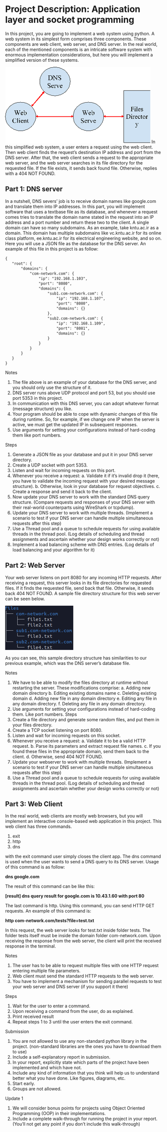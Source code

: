# Project Description: Application layer and socket programming

In this project, you are going to implement a web system using python. A web system in its simplest form comprises three components. These components are web client, web server, and DNS server. In the real world, each of the mentioned components is an intricate software system with enormous implementation considerations, but here you will implement a simplified version of these systems.

 <img src="Images/Overall%20System.png" >
In this simplified web system, a user enters a request using the web client. Then web client finds the request’s destination IP address and port from the DNS server. After that, the web client sends a request to the appropriate web server, and the web server searches in its file directory for the requested file. If the file exists, it sends back found file. Otherwise, replies with a 404 NOT FOUND.

## Part 1: DNS server
In a nutshell, DNS severs’ job is to receive domain names like google.com and translate them into IP addresses. In this part, you will implement software that uses a textbase file as its database, and whenever a request comes tries to translate the domain name stated in the request into an IP address and a port number and return these two to the client.
A single domain can have so many subdomains. As an example, take kntu.ac.ir as a domain. This domain has multiple subdomains like vc.kntu.ac.ir for its online class platform, ee.kntu.ac.ir for its electrical engineering website, and so on.
Here you will use a JSON file as the database for the DNS server. An example of this file in this project is as follow:

    {  
       "root": {  
           "domains": {  
               "com-network.com": {  
                   "ip": "192.168.1.103",  
                   "port": "8080",  
                   "domains": {
                       "sub1.com-network.com": {
                           "ip": "192.168.1.107",
                           "port": "8080",
                           "domains": {}
                       },
                       "sub2.com-network.com": {
                           "ip": "192.168.1.109",
                           "port": "8081",
                           "domains": {}
                       }
                   }
               }
           }
       }
    }

Notes
1.	The file above is an example of your database for the DNS server, and you should only use the structure of it.
2.	DNS server runs above UDP protocol and port 53, but you should use port 5353 in this project.
3.	In communication with this DNS server, you can adopt whatever format (message structure) you like.
4.	Your program should be able to cope with dynamic changes of this file during runtime. So, for example, if we change one IP when the server is active, we must get the updated IP in subsequent responses.
5.	Use arguments for setting your configurations instead of hard-coding them like port numbers.

Steps
1.	Generate a JSON file as your database and put it in your DNS server directory.
2.	Create a UDP socket with port 5353.
3.	Listen and wait for incoming requests on this port.
4.	Whenever you receive a request:
a.	Validate it if it’s invalid drop it (here, you have to validate the incoming request with your desired message structure).
b.	Otherwise, look in your database for request objectives.
c.	Create a response and send it back to the client.
5.	Now update your DNS server to work with the standard DNS query structure. (Compare requests and responses of your DNS server with their real-world counterparts using WireShark or tcpdump).
6.	Update your DNS server to work with multiple threads. (Implement a scenario to test if your DNS server can handle multiple simultaneous requests after this step)
7.	Use a Thread pool and a queue to schedule requests for using available threads in the thread pool. (Log details of scheduling and thread assignments and ascertain whether your design works correctly or not)
8.	Implement a load balancing scheme with DNS entries. (Log details of load balancing and your algorithm for it)

## Part 2: Web Server
Your web server listens on port 8080 for any incoming HTTP requests. After receiving a request, this server looks in its file directories for requested files. If it finds the requested file, send back that file. Otherwise, it sends back 404 NOT FOUND. A sample file directory structure for this web server can be seen below.

<img src="Images/Directory.png" >
 
As you can see, this sample directory structure has similarities to our previous example, which was the DNS server’s database file.

Notes
1.	We have to be able to modify the files directory at runtime without restarting the server. These modifications comprise:
a.	Adding new domain directory
b.	Editing existing domains name
c.	Deleting existing domain
d.	Adding new file in any domain directory
e.	Editing any file in any domain directory.
f.	Deleting any file in any domain directory.
2.	Use arguments for setting your configurations instead of hard-coding them. Like port numbers.
Steps
1.	Create a file directory and generate some random files, and put them in your files directory.
2.	Create a TCP socket listening on port 8080.
3.	Listen and wait for incoming requests on this socket.
4.	Whenever you receive a request:
a.	Validate it to be a valid HTTP request.
b.	Parse its parameters and extract request file names.
c.	If you found these files in the appropriate domain, send them back to the client.
d.	Otherwise, send 404 NOT FOUND.
5.	Update your webserver to work with multiple threads. (Implement a scenario to test if your DNS server can handle multiple simultaneous requests after this step)
6.	Use a Thread pool and a queue to schedule requests for using available threads in the thread pool. (Log details of scheduling and thread assignments and ascertain whether your design works correctly or not)


## Part 3: Web Client
In the real world, web clients are mostly web browsers, but you will implement an interactive console-based web application in this project. This web client has three commands.
1.	exit
2.	http
3.	dns

with the exit command user simply closes the client app. The dns command is used when the user wants to send a DNS query to its DNS server. Usage of this command is as follow:

**dns google.com**

The result of this command can be like this:

**[result] dns query result for google.com is 10.43.1.60 with port 80**

The last command is http. Using this command, you can send HTTP GET requests. An example of this command is:

**http com-network.com/tests?file=test.txt**

In this request, the web server looks for test.txt inside folder tests. The folder tests itself must be inside the domain folder com-network.com. Upon receiving the response from the web server, the client will print the received response in the terminal.

Notes
1.	The user has to be able to request multiple files with one HTTP request entering multiple file parameters.
2.	Web client must send the standard HTTP requests to the web server.
3.	You have to implement a mechanism for sending parallel requests to test your web server and DNS server (if you support it there)

Steps
1.	Wait for the user to enter a command.
2.	Upon receiving a command from the user, do as explained.
3.	Print received result
4.	Repeat steps 1 to 3 until the user enters the exit command.




Submission
1.	You are not allowed to use any non-standard python library in the project. (non-standard libraries are the ones you have to download them to use)
2.	Include a self-explanatory report in submission.
3.	In your report, explicitly state which parts of the project have been implemented and which have not.
4.	Include any kind of information that you think will help us to understand better what you have done. Like figures, diagrams, etc.
5.	Start early.
6.	Groups are not allowed.


Update 1
1.	We will consider bonus points for projects using Object Oriented Programming (OOP) in their implementations.
2.	Include a complete walk-through for running the project in your report. (You’ll not get any point if you don’t include this walk-through)
